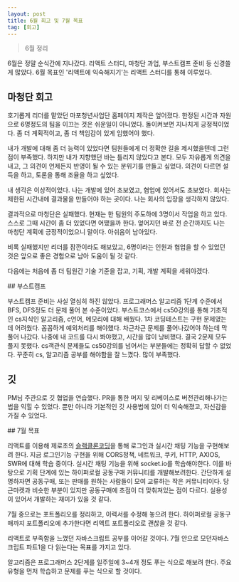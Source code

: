 ```yaml
---
layout: post
title: 6월 회고 및 7월 목표
tag: [회고]
---
```


> 6월 정리

6월은 정말 순식간에 지나갔다. 리액트 스터디, 마청단 과업, 부스트캠프 준비 등 신경쓸 게 많았다.
6월 목표인 '리액트에 익숙해지기'는 리액트 스터디를 통해 이루었다.

## 마청단 회고

<p>
호기롭게 리더를 맡았던 마포청년사업단 홈페이지 제작은 엎어졌다. 한정된 시간과 자원으로 6명정도의 팀을 이끄는 것은 쉬운일이 아니었다.
돌이켜보면 지나치게 긍정적이었다. 좀 더 계획적이고, 좀 더 책임감이 있게 임했어야 했다.
</p>
<p>
내가 개발에 대해 좀 더 능력이 있었다면 팀원들에게 더 정확한 길을 제시했을텐데 그런 점이 부족했다.
하지만 내가 지향했던 바는 틀리지 않았다고 본다. 모두 자유롭게 의견을 내고, 그 의견이 언제든지 반영이 될 수 있는 분위기를 만들고 싶었다.
의견이 다르면 설득을 하고, 토론을 통해 조율을 하고 싶었다.
</p>
내 생각은 이상적이었다. 나는 개발에 있어 초보였고, 협업에 있어서도 초보였다. 회사는 제한된 시간내에 결과물을 만들어야 하는 곳이다.
나는 회사의 입장을 생각하지 않았다.
<p>
결과적으로 마청단은 실패했다. 현재는 한 팀원의 주도하에 3명이서 작업을 하고 있다. 스스로 그때 시간이 좀 더 있었다면 어땠을까 한다.
엎어지던 바로 전 순간까지도 나는 마청단 계획에 긍정적이었으니 말이다. 아쉬움이 남아있다.
</p>
<p>
비록 실패했지만 리더를 잠깐이라도 해보았고, 6명이라는 인원과 협업을 할 수 있었던
것은 앞으로 좋은 경험으로 남아 도움이 될 것 같다.
</p>
<p>
다음에는 처음에 좀 더 팀원간 기술 기준을 잡고, 기획, 개발 계획을 세워야겠다.
</p>
## 부스트캠프

<p>
부스트캠프 준비는 사실 열심히 하진 않았다. 프로그래머스 알고리즘 1단계 수준에서 BFS, DFS정도 더 문제 풀어 본 수준이었다. 부스트코스에서
cs50강의를 통해 기초적인 cs지식인 알고리즘, c언어, 메모리에 대해 배웠다. 1차 코딩테스트는 구현 문제였는데 어려웠다. 꼼꼼하게 예외처리를 해야했다.
차근차근 문제를 풀어나갔어야 하는데 막 풀어 나갔다. 나중에 내 코드를 다시 봐야했고, 시간을 많이 낭비했다. 결국 2문제 모두 풀지 못했다.
cs객관식 문제들도 cs50강의를 넘어서는 부분들에는 정확히 답할 수 없었다. 꾸준히 cs, 알고리즘 공부를 해야함을 잘 느꼈다. 많이 부족했다.
</p>

## 깃

<p>
PM님 주관으로 깃 협업을 연습했다. PR을 통한 머지 및 리베이스로 버전관리해나가는 법을 익힐 수 있었다. 뿐만 아니라 기본적인 깃 사용법에 있어 더 익숙해졌고,
자신감을 가질 수 있었다.
</p>
## 7월 목표

리액트를 이용해 제로초의 [슬랙클론코딩](https://www.inflearn.com/course/%ED%81%B4%EB%A1%A0%EC%BD%94%EB%94%A9-%EC%8B%A4%EC%8B%9C%EA%B0%84%EC%B1%84%ED%8C%85/)을 통해 로그인과 실시간 채팅 기능을 구현해보려 한다. 지금 로그인기능 구현을 위해 CORS정책, 네트워크, 쿠키, HTTP, AXIOS, SWR에 대해
학습 중이다. 실시간 채팅 기능을 위해 socket.io를 학습해야한다. 이를 바탕으로 기획 단계에 있는 하이퍼로컬 공동구매 커뮤니티를 개발해보려한다. 간단하게 설명하자면 공동구매, 또는 판매를 원하는 사람들이 모여 교류하는 작은 커뮤니티이다. 당근마켓과 비슷한 부분이 있지만 공동구매에 초점이 더 맞춰져있는 점이 다르다. 실용성이 있어서 개발하는 재미가 있을 것 같다.

<p>
7월 중으로는 포트폴리오를 정리하고, 이력서를 수정해 놓으려 한다. 하이퍼로컬 공동구매까지 포트폴리오에 추가한다면 리액트 포트폴리오로 괜찮을 것 같다.
</p>
<p>
리액트로 부족함을 느꼈던 자바스크립트 공부를 이어갈 것이다. 7월 안으로 모던자바스크립트 파트1을 다 읽는다는 목표를 가지고 있다.
</p>
<p>
알고리즘은 프로그래머스 2단계를 일주일에 3~4개 정도 푸는 식으로 해보려 한다. 주요 유형을 먼저 학습하고 문제를 푸는 식으로 할 것이다.
</p>
